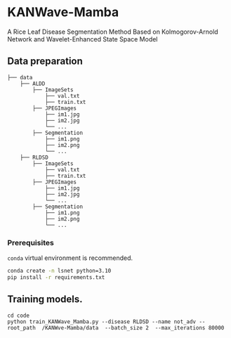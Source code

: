 # KANWave-Mamba
A Rice Leaf Disease Segmentation Method Based on Kolmogorov-Arnold Network and Wavelet-Enhanced State Space Model
## Data preparation

```
├── data
    ├── ALDD
        ├── ImageSets
            ├── val.txt
            ├── train.txt
        ├── JPEGImages
            ├── im1.jpg
            ├── im2.jpg
            └── ...
        ├── Segmentation
            ├── im1.png
            ├── im2.png
            └── ...
    ├── RLDSD
        ├── ImageSets
            ├── val.txt
            ├── train.txt
        ├── JPEGImages
            ├── im1.jpg
            ├── im2.jpg
            └── ...
        ├── Segmentation
            ├── im1.png
            ├── im2.png
            └── ...
```

### Prerequisites
`conda` virtual environment is recommended. 
```bash
conda create -n lsnet python=3.10
pip install -r requirements.txt
```

## Training models.
```
cd code
python train_KANWave_Mamba.py --disease RLDSD --name not_adv --root_path  /KANWve-Mamba/data  --batch_size 2  --max_iterations 80000
```
